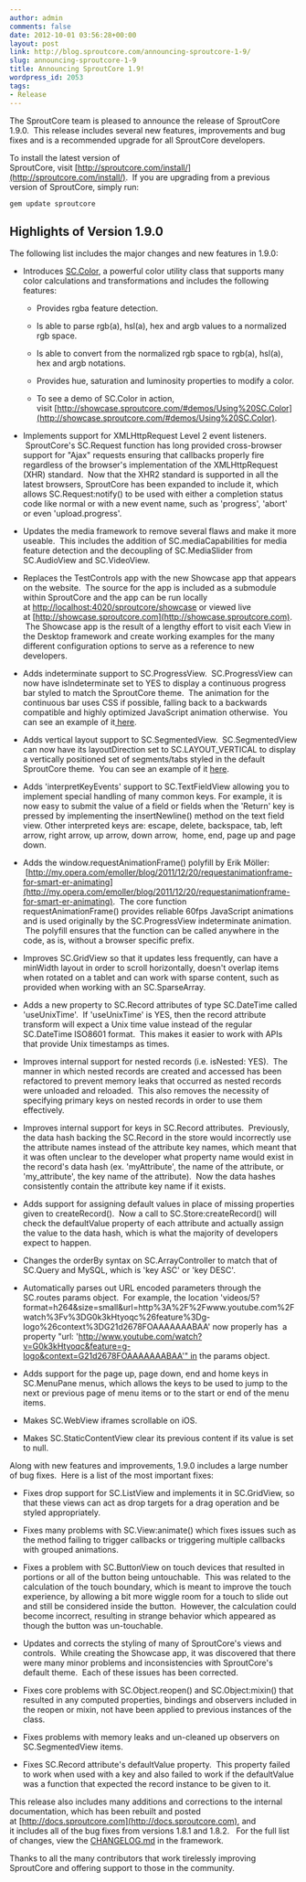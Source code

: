 ```yaml
---
author: admin
comments: false
date: 2012-10-01 03:56:28+00:00
layout: post
link: http://blog.sproutcore.com/announcing-sproutcore-1-9/
slug: announcing-sproutcore-1-9
title: Announcing SproutCore 1.9!
wordpress_id: 2053
tags:
- Release
---
```


The SproutCore team is pleased to announce the release of SproutCore 1.9.0.  This release includes several new features, improvements and bug fixes and is a recommended upgrade for all SproutCore developers.

To install the latest version of SproutCore, visit [http://sproutcore.com/install/](http://sproutcore.com/install/).  If you are upgrading from a previous version of SproutCore, simply run:

    
    gem update sproutcore


<!-- more -->


## Highlights of Version 1.9.0


The following list includes the major changes and new features in 1.9.0:



	
  * Introduces [SC.Color](http://docs.sproutcore.com/#doc=SC.Color&src=false), a powerful color utility class that supports many color calculations and transformations and includes the following features:

	
    * Provides rgba feature detection.

	
    * Is able to parse rgb(a), hsl(a), hex and argb values to a normalized rgb space.

	
    * Is able to convert from the normalized rgb space to rgb(a), hsl(a), hex and argb notations.

	
    * Provides hue, saturation and luminosity properties to modify a color.

	
    * To see a demo of SC.Color in action, visit [http://showcase.sproutcore.com/#demos/Using%20SC.Color](http://showcase.sproutcore.com/#demos/Using%20SC.Color).




	
  * Implements support for XMLHttpRequest Level 2 event listeners.  SproutCore's SC.Request function has long provided cross-browser support for "Ajax" requests ensuring that callbacks properly fire regardless of the browser's implementation of the XMLHttpRequest (XHR) standard.  Now that the XHR2 standard is supported in all the latest browsers, SproutCore has been expanded to include it, which allows SC.Request:notify() to be used with either a completion status code like normal or with a new event name, such as 'progress', 'abort' or even 'upload.progress'.

	
  * Updates the media framework to remove several flaws and make it more useable.  This includes the addition of SC.mediaCapabilities for media feature detection and the decoupling of SC.MediaSlider from SC.AudioView and SC.VideoView.

	
  * Replaces the TestControls app with the new Showcase app that appears on the website.  The source for the app is included as a submodule within SproutCore and the app can be run locally at [http://localhost:4020/sproutcore/showcase](http://localhost:4020/sproutcore/showcase) or viewed live at [http://showcase.sproutcore.com](http://showcase.sproutcore.com).  The Showcase app is the result of a lengthy effort to visit each View in the Desktop framework and create working examples for the many different configuration options to serve as a reference to new developers.

	
  * Adds indeterminate support to SC.ProgressView.  SC.ProgressView can now have isIndeterminate set to YES to display a continuous progress bar styled to match the SproutCore theme.  The animation for the continuous bar uses CSS if possible, falling back to a backwards compatible and highly optimized JavaScript animation otherwise.  You can see an example of it[ here](http://showcase.sproutcore.com/#ui/SC.ProgressView).

	
  * Adds vertical layout support to SC.SegmentedView.  SC.SegmentedView can now have its layoutDirection set to SC.LAYOUT_VERTICAL to display a vertically positioned set of segments/tabs styled in the default SproutCore theme.  You can see an example of it [here](http://showcase.sproutcore.com/#ui/SC.SegmentedView).

	
  * Adds 'interpretKeyEvents' support to SC.TextFieldView allowing you to implement special handling of many common keys. For example, it is now easy to submit the value of a field or fields when the 'Return' key is pressed by implementing the insertNewline() method on the text field view. Other interpreted keys are: escape, delete, backspace, tab, left arrow, right arrow, up arrow, down arrow,  home, end, page up and page down.

	
  * Adds the window.requestAnimationFrame() polyfill by Erik Möller:  [http://my.opera.com/emoller/blog/2011/12/20/requestanimationframe-for-smart-er-animating](http://my.opera.com/emoller/blog/2011/12/20/requestanimationframe-for-smart-er-animating).  The core function requestAnimationFrame() provides reliable 60fps JavaScript animations and is used originally by the SC.ProgressView indeterminate animation.  The polyfill ensures that the function can be called anywhere in the code, as is, without a browser specific prefix.

	
  * Improves SC.GridView so that it updates less frequently, can have a minWidth layout in order to scroll horizontally, doesn't overlap items when rotated on a tablet and can work with sparse content, such as provided when working with an SC.SparseArray.

	
  * Adds a new property to SC.Record attributes of type SC.DateTime called 'useUnixTime'.  If 'useUnixTime' is YES, then the record attribute transform will expect a Unix time value instead of the regular SC.DateTime ISO8601 format.  This makes it easier to work with APIs that provide Unix timestamps as times.

	
  * Improves internal support for nested records (i.e. isNested: YES).  The manner in which nested records are created and accessed has been refactored to prevent memory leaks that occurred as nested records were unloaded and reloaded.  This also removes the necessity of specifying primary keys on nested records in order to use them effectively.

	
  * Improves internal support for keys in SC.Record attributes.  Previously, the data hash backing the SC.Record in the store would incorrectly use the attribute names instead of the attribute key names, which meant that it was often unclear to the developer what property name would exist in the record's data hash (ex. 'myAttribute', the name of the attribute, or 'my_attribute', the key name of the attribute).  Now the data hashes consistently contain the attribute key name if it exists.

	
  * Adds support for assigning default values in place of missing properties given to createRecord().  Now a call to SC.Store:createRecord() will check the defaultValue property of each attribute and actually assign the value to the data hash, which is what the majority of developers expect to happen.

	
  * Changes the orderBy syntax on SC.ArrayController to match that of SC.Query and MySQL, which is 'key ASC' or 'key DESC'.

	
  * Automatically parses out URL encoded parameters through the SC.routes params object.  For example, the location 'videos/5?format=h264&size=small&url=http%3A%2F%2Fwww.youtube.com%2Fwatch%3Fv%3DG0k3kHtyoqc%26feature%3Dg-logo%26context%3DG21d2678FOAAAAAAABAA' now properly has  a property "url: 'http://www.youtube.com/watch?v=G0k3kHtyoqc&feature=g-logo&context=G21d2678FOAAAAAAABAA'" in the params object.

	
  * Adds support for the page up, page down, end and home keys in SC.MenuPane menus, which allows the keys to be used to jump to the next or previous page of menu items or to the start or end of the menu items.

	
  * Makes SC.WebView iframes scrollable on iOS.

	
  * Makes SC.StaticContentView clear its previous content if its value is set to null.




Along with new features and improvements, 1.9.0 includes a large number of bug fixes.  Here is a list of the most important fixes:



	
  * Fixes drop support for SC.ListView and implements it in SC.GridView, so that these views can act as drop targets for a drag operation and be styled appropriately.

	
  * Fixes many problems with SC.View:animate() which fixes issues such as the method failing to trigger callbacks or triggering multiple callbacks with grouped animations.

	
  * Fixes a problem with SC.ButtonView on touch devices that resulted in portions or all of the button being untouchable.  This was related to the calculation of the touch boundary, which is meant to improve the touch experience, by allowing a bit more wiggle room for a touch to slide out and still be considered inside the button.  However, the calculation could become incorrect, resulting in strange behavior which appeared as though the button was un-touchable.

	
  * Updates and corrects the styling of many of SproutCore's views and controls.  While creating the Showcase app, it was discovered that there were many minor problems and inconsistencies with SproutCore's default theme.  Each of these issues has been corrected.

	
  * Fixes core problems with SC.Object.reopen() and SC.Object:mixin() that resulted in any computed properties, bindings and observers included in the reopen or mixin, not have been applied to previous instances of the class.

	
  * Fixes problems with memory leaks and un-cleaned up observers on SC.SegmentedView items.

	
  * Fixes SC.Record attribute's defaultValue property.  This property failed to work when used with a key and also failed to work if the defaultValue was a function that expected the record instance to be given to it.





This release also includes many additions and corrections to the internal documentation, which has been rebuilt and posted at [http://docs.sproutcore.com](http://docs.sproutcore.com), and it includes all of the bug fixes from versions 1.8.1 and 1.8.2.   For the full list of changes, view the [CHANGELOG.md](https://github.com/sproutcore/sproutcore/blob/master/CHANGELOG.md) in the framework.

Thanks to all the many contributors that work tirelessly improving SproutCore and offering support to those in the community.
